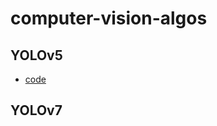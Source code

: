 # computer-vision-algos

## YOLOv5
- [code](https://github.com/pawara101/computer-vision-algos/blob/main/YOLOv5.ipynb)

## YOLOv7
